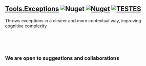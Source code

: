 ## [Tools.Exceptions](https://github.com/MensoDev/Tools/tree/main/src/Exceptions) ![Nuget](https://img.shields.io/nuget/dt/Menso.Tools.Exceptions) [![Nuget](https://img.shields.io/nuget/v/Menso.Tools.Exceptions)](https://www.nuget.org/packages/Menso.Tools.Exceptions) [![TESTES](https://github.com/MensoDev/Tools/actions/workflows/tests.yml/badge.svg)](https://github.com/MensoDev/Tools/actions/workflows/tests.yml)

Throws exceptions in a clearer and more contextual way, improving cognitive complexity


<br><br><br>
### We are open to suggestions and collaborations
